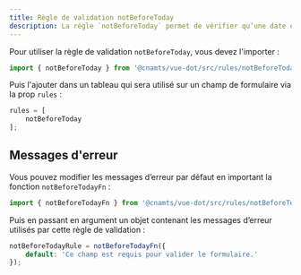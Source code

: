 ```yaml
---
title: Règle de validation notBeforeToday
description: La règle `notBeforeToday` permet de vérifier qu’une date est après la date du jour.
---
```


<doc-tabs>

<doc-tab-item label="Utilisation">

Pour utiliser la règle de validation `notBeforeToday`, vous devez l'importer :

```ts
import { notBeforeToday } from '@cnamts/vue-dot/src/rules/notBeforeToday';
```

Puis l'ajouter dans un tableau qui sera utilisé sur un champ de formulaire via la prop `rules` :

```ts
rules = [
	notBeforeToday
];
```

## Messages d'erreur

Vous pouvez modifier les messages d’erreur par défaut en important la fonction `notBeforeTodayFn` :

```ts
import { notBeforeTodayFn } from '@cnamts/vue-dot/src/rules/notBeforeToday';
```

Puis en passant en argument un objet contenant les messages d’erreur utilisés par cette règle de validation :

```ts
notBeforeTodayRule = notBeforeTodayFn({
	default: 'Ce champ est requis pour valider le formulaire.'
});
```

</doc-tab-item>

<doc-tab-item label="API">
<doc-api name="rules/not-before-today"></doc-api>
</doc-tab-item>

</doc-tabs>

